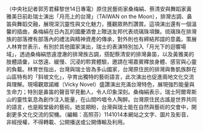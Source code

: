 （中央社記者郭芳君蘇黎世14日專電）原住民藝術家桑梅絹、蔡清安與舞蹈家黃雅美日前赴瑞士演出「月亮上的台灣」（TAIWAN on the Moon），排灣古調、鼻笛與舞蹈交融，展現深沉靈性與文化魅力，獲觀眾熱烈讚賞。這項演出還有一個溫馨的插曲，桑梅絹在日內瓦的國慶酒會上贈送友邦代表琉璃珠項鍊。琉璃珠在排灣族的部落裡有部落內的禮法與精神資產的傳承，對外則也有締結邦誼的意義。策展人林育世表示，有別於其他國家演出，瑞士的表演特別加入「月光下的迴響場域」，透過桑梅絹悠遠澄澈的排灣族古調，搭配蔡清安的排灣鼻笛，以及黃雅美的肢體語彙，以悠遠、緩慢、沉浸的聆賞體驗，邀請在場嘉賓釋放身體、感官與心靈的負載。林育世指出，台灣與瑞士皆為多山國家，台灣原住民的排灣與魯凱族群在山區特有的「斜坡文化」，孕育出獨特的藝術語言，此次演出也促進兩地文化交流與理解。現場觀眾諾維（Vicky Novel）盛讚演出充滿台灣特色，展現強烈能量與生命力；特別是鼻笛的聲音罕見動人，令人印象深刻。桑梅絹表示，瑞士阿爾卑斯山的靈性氣息為創作注入能量，在山間吟唱令人陶醉。台灣原住民古謠是世界共同的語言，也是殿堂級的藝術。她並期盼，台灣與瑞士能在自然與藝術的交會中，開創更多文化交流的契機。（編輯：高照芬）1141014本網站之文字、圖片及影音，非經授權，不得轉載、公開播送或公開傳輸及利用。